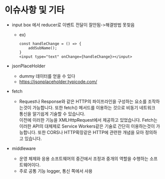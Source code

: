 # 이슈사항 및 기타
* input box 에서 reducer로 이벤트 전달이 잘안됨->해결방법 못찾음
    * ex)
      ~~~
      const handleChange = () => {
          addSubName();
      }
      <input type="text" onChange={handleChange}></input>
      ~~~
* jsonPlaceHolder
    * dummy 데이터를 얻을 수 있다 
    * https://jsonplaceholder.typicode.com/
* fetch
    * Request나 Response와 같은 HTTP의 파이프라인을 구성하는 요소를 조작하는것이 가능합니다. 또한 fetch() 메서드를 이용하는 것으로 비동기 네트워크 통신을 알기쉽게 기술할 수 있습니다.   
      이전에 이러한 기능을  XMLHttpRequest에서 제공하고 있었습니다. Fetch는 이러한 API의 대체제로 Service Workers같은 기술로 간단히 이용하는것이 가능합니다. 또한 CORS나 HTTP확장같은  HTTP에 관련한 개념을 모아 정의하고 있습니다.  
  
* middleware
    * 운영 체제와 응용 소프트웨어의 중간에서 조정과 중개의 역할을 수행하는 소프트웨어이다.
    * 주로 공통 기능 logger, 통신 쪽에서 사용